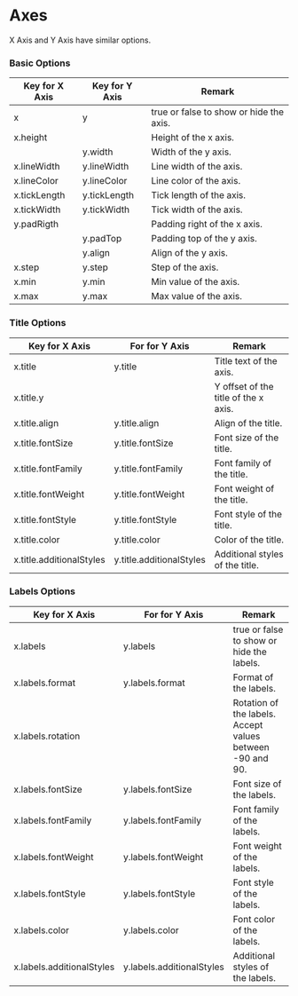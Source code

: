 # Axes

X Axis and Y Axis have similar options.

### Basic Options

| Key for X Axis | Key for Y Axis | Remark                                  |
| -------------- | -------------- | --------------------------------------- |
| x              | y              | true or false to show or hide the axis. |
| x.height       |                | Height of the x axis.                   |
|                | y.width        | Width of the y axis.                    |
| x.lineWidth    | y.lineWidth    | Line width of the axis.                 |
| x.lineColor    | y.lineColor    | Line color of the axis.                 |
| x.tickLength   | y.tickLength   | Tick length of the axis.                |
| x.tickWidth    | y.tickWidth    | Tick width of the axis.                 |
| y.padRigth     |                | Padding right of the x axis.            |
|                | y.padTop       | Padding top of the y axis.              |
|                | y.align        | Align of the y axis.                    |
| x.step         | y.step         | Step of the axis.                       |
| x.min          | y.min          | Min value of the axis.                  |
| x.max          | y.max          | Max value of the axis.                  |

### Title Options

| Key for X Axis           | For for Y Axis           | Remark                               |
| ------------------------ | ------------------------ | ------------------------------------ |
| x.title                  | y.title                  | Title text of the axis.              |
| x.title.y                |                          | Y offset of the title of the x axis. |
| x.title.align            | y.title.align            | Align of the title.                  |
| x.title.fontSize         | y.title.fontSize         | Font size of the title.              |
| x.title.fontFamily       | y.title.fontFamily       | Font family of the title.            |
| x.title.fontWeight       | y.title.fontWeight       | Font weight of the title.            |
| x.title.fontStyle        | y.title.fontStyle        | Font style of the title.             |
| x.title.color            | y.title.color            | Color of the title.                  |
| x.title.additionalStyles | y.title.additionalStyles | Additional styles of the title.      |

###  Labels Options

| Key for X Axis            | For for Y Axis            | Remark                                                    |
| ------------------------- | ------------------------- | --------------------------------------------------------- |
| x.labels                  | y.labels                  | true or false to show or hide the labels.                 |
| x.labels.format           | y.labels.format           | Format of the labels.                                     |
| x.labels.rotation         |                           | Rotation of the labels. Accept values between -90 and 90. |
| x.labels.fontSize         | y.labels.fontSize         | Font size of the labels.                                  |
| x.labels.fontFamily       | y.labels.fontFamily       | Font family of the labels.                                |
| x.labels.fontWeight       | y.labels.fontWeight       | Font weight of the labels.                                |
| x.labels.fontStyle        | y.labels.fontStyle        | Font style of the labels.                                 |
| x.labels.color            | y.labels.color            | Font color of the labels.                                 |
| x.labels.additionalStyles | y.labels.additionalStyles | Additional styles of the labels.                          |